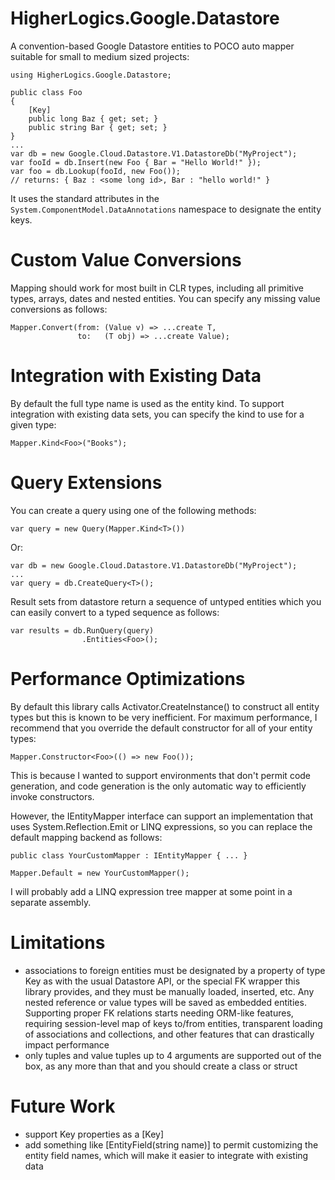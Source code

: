 # HigherLogics.Google.Datastore

A convention-based Google Datastore entities to POCO auto mapper suitable
for small to medium sized projects:

    using HigherLogics.Google.Datastore;

    public class Foo
    {
        [Key]
        public long Baz { get; set; }
        public string Bar { get; set; }
    }
    ...
    var db = new Google.Cloud.Datastore.V1.DatastoreDb("MyProject");
	var fooId = db.Insert(new Foo { Bar = "Hello World!" });
	var foo = db.Lookup(fooId, new Foo());
    // returns: { Baz : <some long id>, Bar : "hello world!" }

It uses the standard attributes in the `System.ComponentModel.DataAnnotations`
namespace to designate the entity keys.

# Custom Value Conversions

Mapping should work for most built in CLR types, including all primitive
types, arrays, dates and nested entities. You can specify any missing
value conversions as follows:

    Mapper.Convert(from: (Value v) => ...create T,
                   to:   (T obj) => ...create Value);

# Integration with Existing Data

By default the full type name is used as the entity kind. To support
integration with existing data sets, you can specify the kind to use
for a given type:

    Mapper.Kind<Foo>("Books");

# Query Extensions

You can create a query using one of the following methods:

    var query = new Query(Mapper.Kind<T>())

Or:

	var db = new Google.Cloud.Datastore.V1.DatastoreDb("MyProject");
	...
	var query = db.CreateQuery<T>();

Result sets from datastore return a sequence of untyped entities which
you can easily convert to a typed sequence as follows:

    var results = db.RunQuery(query)
                    .Entities<Foo>();

# Performance Optimizations

By default this library calls Activator.CreateInstance<T>() to construct all
entity types but this is known to be very inefficient. For maximum
performance, I recommend that you override the default constructor for all
of your entity types:

    Mapper.Constructor<Foo>(() => new Foo());

This is because I wanted to support environments that don't permit code
generation, and code generation is the only automatic way to efficiently
invoke constructors.

However, the IEntityMapper interface can support an implementation that uses
System.Reflection.Emit or LINQ expressions, so you can replace the default
mapping backend as follows:

    public class YourCustomMapper : IEntityMapper { ... }

    Mapper.Default = new YourCustomMapper();

I will probably add a LINQ expression tree mapper at some point in a separate
assembly.

# Limitations

 * associations to foreign entities must be designated by a property of type
   Key as with the usual Datastore API, or the special FK<T> wrapper this library
   provides, and they must be manually loaded, inserted, etc. Any nested
   reference or value types will be saved as embedded entities. Supporting
   proper FK relations starts needing ORM-like features, requiring session-level map
   of keys to/from entities, transparent loading of associations and
   collections, and other features that can drastically impact performance
 * only tuples and value tuples up to 4 arguments are supported out of the box,
   as any more than that and you should create a class or struct

# Future Work

 * support Key properties as a [Key]
 * add something like [EntityField(string name)] to permit customizing the
   entity field names, which will make it easier to integrate with existing
   data